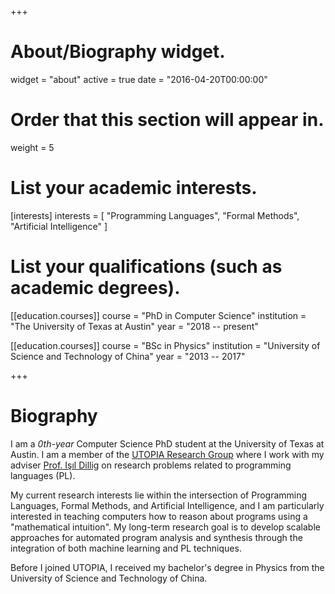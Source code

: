 +++
# About/Biography widget.
widget = "about"
active = true
date = "2016-04-20T00:00:00"

# Order that this section will appear in.
weight = 5

# List your academic interests.
[interests]
  interests = [
    "Programming Languages",
    "Formal Methods",
    "Artificial Intelligence"
  ]

# List your qualifications (such as academic degrees).
[[education.courses]]
  course = "PhD in Computer Science"
  institution = "The University of Texas at Austin"
  year = "2018 -- present"


[[education.courses]]
  course = "BSc in Physics"
  institution = "University of Science and Technology of China"
  year = "2013 -- 2017"
 
+++

# Biography

I am a *0th-year* Computer Science PhD student at the University of Texas at Austin.  I am a member of the [UTOPIA Research Group](http://utopia.cs.utexas.edu) where I work with my adviser [Prof. Işıl Dillig](http://www.cs.utexas.edu/~isil/) on research problems related to programming languages (PL).

My current research interests lie within the intersection of Programming Languages, Formal Methods, and Artificial Intelligence, and I am particularly interested in teaching computers how to reason about programs using a "mathematical intuition". My long-term research goal is to develop scalable approaches for automated program analysis and synthesis through the integration of both machine learning and PL techniques.

Before I joined UTOPIA, I received my bachelor's degree in Physics from the University of Science and Technology of China.
